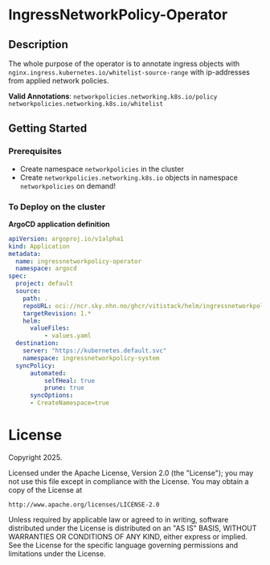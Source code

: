 # IngressNetworkPolicy-Operator

## Description
The whole purpose of the operator is to annotate ingress objects with ``nginx.ingress.kubernetes.io/whitelist-source-range`` with ip-addresses from applied network policies.

**Valid Annotations**:
``networkpolicies.networking.k8s.io/policy``
``networkpolicies.networking.k8s.io/whitelist``

## Getting Started

### Prerequisites
- Create namespace ``networkpolicies`` in the cluster
- Create ``networkpolicies.networking.k8s.io`` objects in namespace ``networkpolicies`` on demand!

### To Deploy on the cluster

**ArgoCD application definition**
```yaml
apiVersion: argoproj.io/v1alpha1
kind: Application
metadata:
  name: ingressnetworkpolicy-operator
  namespace: argocd
spec:
  project: default
  source:
    path: .
    repoURL: oci://ncr.sky.nhn.no/ghcr/vitistack/helm/ingressnetworkpolicy-operator
    targetRevision: 1.*
    helm:
      valueFiles:
          - values.yaml
  destination:
    server: "https://kubernetes.default.svc"
    namespace: ingressnetworkpolicy-system
  syncPolicy:
      automated:
          selfHeal: true
          prune: true
      syncOptions:
      - CreateNamespace=true
```

# License

Copyright 2025.

Licensed under the Apache License, Version 2.0 (the "License");
you may not use this file except in compliance with the License.
You may obtain a copy of the License at

    http://www.apache.org/licenses/LICENSE-2.0

Unless required by applicable law or agreed to in writing, software
distributed under the License is distributed on an "AS IS" BASIS,
WITHOUT WARRANTIES OR CONDITIONS OF ANY KIND, either express or implied.
See the License for the specific language governing permissions and
limitations under the License.

